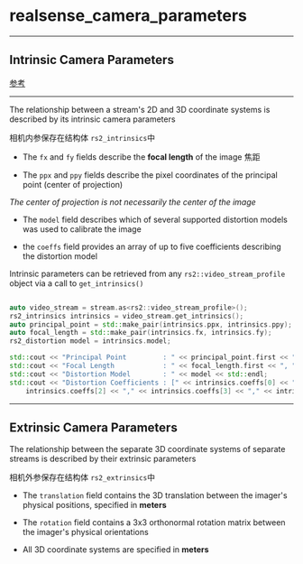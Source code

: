 # realsense_camera_parameters

-----

## Intrinsic Camera Parameters
[参考](https://github.com/IntelRealSense/librealsense/wiki/Projection-in-RealSense-SDK-2.0#extrinsic-camera-parameters)

-----

The relationship between a stream's 2D and 3D coordinate systems is described by its intrinsic camera parameters

相机内参保存在结构体 `rs2_intrinsics`中

* The `fx` and `fy` fields describe the **focal length** of the image  焦距

* The `ppx` and `ppy` fields describe the pixel coordinates of the principal point (center of projection)

*The center of projection is not necessarily the center of the image*


* The `model` field describes which of several supported distortion models was used to calibrate the image

* the `coeffs` field provides an array of up to five coefficients describing the distortion model


Intrinsic parameters can be retrieved from any `rs2::video_stream_profile` object via a call to `get_intrinsics()`

```cpp

auto video_stream = stream.as<rs2::video_stream_profile>();
rs2_intrinsics intrinsics = video_stream.get_intrinsics();
auto principal_point = std::make_pair(intrinsics.ppx, intrinsics.ppy);
auto focal_length = std::make_pair(intrinsics.fx, intrinsics.fy);
rs2_distortion model = intrinsics.model;

std::cout << "Principal Point         : " << principal_point.first << ", " << principal_point.second << std::endl;
std::cout << "Focal Length            : " << focal_length.first << ", " << focal_length.second << std::endl;
std::cout << "Distortion Model        : " << model << std::endl;
std::cout << "Distortion Coefficients : [" << intrinsics.coeffs[0] << "," << intrinsics.coeffs[1] << "," <<
    intrinsics.coeffs[2] << "," << intrinsics.coeffs[3] << "," << intrinsics.coeffs[4] << "]" << std::endl;
```

-----

##  Extrinsic Camera Parameters
The relationship between the separate 3D coordinate systems of separate streams is described by their extrinsic parameters

相机外参保存在结构体 `rs2_extrinsics`中

* The `translation` field contains the 3D translation between the imager's physical positions, specified in **meters**

* The `rotation` field contains a 3x3 orthonormal rotation matrix between the imager's physical orientations

* All 3D coordinate systems are specified in **meters**
